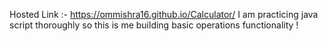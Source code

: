 Hosted Link :- https://ommishra16.github.io/Calculator/
I am practicing java script thoroughly so this is me building basic operations functionality !
